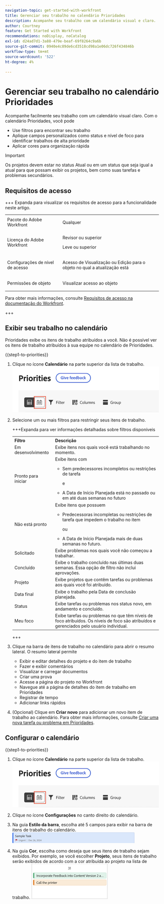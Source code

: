 ```yaml
---
navigation-topic: get-started-with-workfront
title: Gerenciar seu trabalho no calendário Prioridades
description: Acompanhe seu trabalho com um calendário visual e claro.
author: Courtney
feature: Get Started with Workfront
recommendations: noDisplay, noCatalog
exl-id: d24ad7d1-3a88-479e-beaf-69f8264c9a6b
source-git-commit: 0940e4c89de6cd3518cd98a1e06dc726f434846b
workflow-type: tm+mt
source-wordcount: '522'
ht-degree: 4%

---
```


# Gerenciar seu trabalho no calendário Prioridades

Acompanhe facilmente seu trabalho com um calendário visual claro. Com o calendário Prioridades, você pode

* Use filtros para encontrar seu trabalho
* Aplique campos personalizados como status e nível de foco para identificar trabalhos de alta prioridade
* Aplicar cores para organização rápida

>[!IMPORTANT]
>
>Os projetos devem estar no status Atual ou em um status que seja igual a atual para que possam exibir os projetos, bem como suas tarefas e problemas secundários.


## Requisitos de acesso

+++ Expanda para visualizar os requisitos de acesso para a funcionalidade neste artigo.

<table style="table-layout:auto"> 
 <col> 
 </col> 
 <col> 
 </col> 
 <tbody> 
  <tr> 
   <td role="rowheader">Pacote do Adobe Workfront</td> 
   <td> <p>Qualquer</p> </td> 
  </tr> 
  <tr> 
   <td role="rowheader">Licença do Adobe Workfront</td> 
   <td> 
   <p>Revisor ou superior</p>
   <p>Leve ou superior</p> 
   </td> 
  </tr> 
  <tr> 
   <td role="rowheader">Configurações de nível de acesso</td> 
   <td> <p>Acesso de Visualização ou Edição para o objeto no qual a atualização está</p></td> 
  </tr> 
  <tr> 
   <td role="rowheader">Permissões de objeto</td> 
   <td> <p>Visualizar acesso ao objeto</p></td> 
  </tr> 
 </tbody> 
</table>

Para obter mais informações, consulte [Requisitos de acesso na documentação do Workfront](/help/quicksilver/administration-and-setup/add-users/access-levels-and-object-permissions/access-level-requirements-in-documentation.md).

+++

## Exibir seu trabalho no calendário

Prioridades exibe os itens de trabalho atribuídos a você. Não é possível ver os itens de trabalho atribuídos à sua equipe no calendário de Prioridades.

{{step1-to-priorities}}

1. Clique no ícone **Calendário** na parte superior da lista de trabalho.
   ![ícone do calendário](assets/calendar-tab.png)
1. Selecione um ou mais filtros para restringir seus itens de trabalho.

   +++Expanda para ver informações detalhadas sobre filtros disponíveis
   <table>
    <tbody>
    <tr>
    <th>Filtro</th>
    <th>Descrição</th>
    </tr>
        <tr>
        <td>Em desenvolvimento</td>
        <td>Exibe itens nos quais você está trabalhando no momento.</td>
        </tr>
        <tr>
        <td>Pronto para iniciar</td>
        <td>Exibe itens com 
        <ul>
        <li>Sem predecessores incompletos ou restrições de tarefa</li>
        <p>e</p>
        <li>A Data de Início Planejada está no passado ou em até duas semanas no futuro</li>
        </ul>
        </td>
        </tr>
        <tr>
        <td>Não está pronto</td>
        <td>Exibe itens que possuem
        <ul>
        <li>Predecessoras incompletas ou restrições de tarefa que impedem o trabalho no item</li>
        <p>ou</p>
        <li>A Data de Início Planejada mais de duas semanas no futuro.</li>
        </ul>
        </td>
        </tr>
        <tr>
        <td>Solicitado</td>
        <td>Exibe problemas nos quais você não começou a trabalhar.</td>
        </tr>
        <td>Concluído</td>
        <td>Exibe o trabalho concluído nas últimas duas semanas. Essa opção de filtro não inclui aprovações.</td>
        </tr>
        <tr>
        <td>Projeto</td>
        <td>Exibe projetos que contêm tarefas ou problemas aos quais você foi atribuído.</td>
        </tr>
        <tr>
        <td>Data final</td>
        <td>Exibe o trabalho pela Data de conclusão planejada.</td>
        </tr>
        <tr>
        <td>Status</td>
        <td>Exibe tarefas ou problemas nos status novo, em andamento e concluído.</td>
        </tr>
        <tr>
        <td>Meu foco</td>
        <td>Exibe tarefas ou problemas no que têm níveis de foco atribuídos. Os níveis de foco são atribuídos e gerenciados pelo usuário individual.</td>
        </tr>
    </tbody>
    </table>

   +++

1. Clique na barra de itens de trabalho no calendário para abrir o resumo lateral. O resumo lateral permite

   * Exibir e editar detalhes do projeto e do item de trabalho
   * Fazer e exibir comentários
   * Visualizar e carregar documentos
   * Criar uma prova
   * Acesse a página do projeto no Workfront
   * Navegue até a página de detalhes do item de trabalho em Prioridades
   * Registrar de tempo
   * Adicionar links rápidos

1. (Opcional) Clique em **Criar novo** para adicionar um novo item de trabalho ao calendário. Para obter mais informações, consulte [Criar uma nova tarefa ou problema em Prioridades](/help/quicksilver/workfront-basics/priorities/create-task-issue-priorities.md).

## Configurar o calendário

{{step1-to-priorities}}

1. Clique no ícone **Calendário** na parte superior da lista de trabalho.
   ![ícone do calendário](assets/calendar-tab.png)
1. Clique no ícone **Configurações** no canto direito do calendário.

1. Na guia **Estilo da barra**, escolha até 5 campos para exibir na barra de itens de trabalho do calendário.
   ![barra de exemplo](assets/sample-task-for-field-config.png)

1. Na guia **Cor**, escolha como deseja que seus itens de trabalho sejam exibidos. Por exemplo, se você escolher **Projeto**, seus itens de trabalho serão exibidos de acordo com a cor atribuída ao projeto na lista de trabalho.
   ![projeto de cores de amostra](assets/sample-calendar-projects.png)
